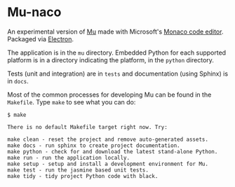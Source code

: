 # Mu-naco

An experimental version of [Mu](https://codewith.mu) made with Microsoft's
[Monaco code editor](https://microsoft.github.io/monaco-editor/). Packaged via
[Electron](https://www.electronjs.org/).

The application is in the `mu` directory. Embedded Python for each supported
platform is in a directory indicating the platform, in the `python` directory.

Tests (unit and integration) are in `tests` and documentation (using Sphinx) is
in `docs`.

Most of the common processes for developing Mu can be found in the `Makefile`.
Type `make` to see what you can do:

```
$ make

There is no default Makefile target right now. Try:

make clean - reset the project and remove auto-generated assets.
make docs - run sphinx to create project documentation.
make python - check for and download the latest stand-alone Python.
make run - run the application locally.
make setup - setup and install a development environment for Mu.
make test - run the jasmine based unit tests.
make tidy - tidy project Python code with black.
```
